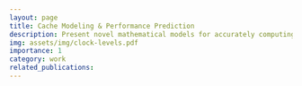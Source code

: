 ```yaml
---
layout: page
title: Cache Modeling & Performance Prediction 
description: Present novel mathematical models for accurately computing the hit rate curve of LRU, FIFO, and CLOCK replacement policies. Demonstrated the inaccuracy of the widely used Independent Reference Model (IRM) in cache modeling literature.
img: assets/img/clock-levels.pdf 
importance: 1
category: work
related_publications: 
---
```

